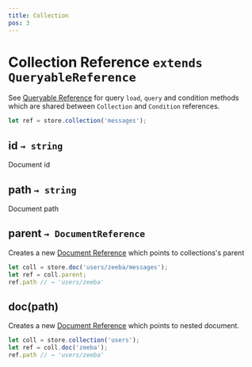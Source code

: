 ```yaml
---
title: Collection
pos: 3
---
```


# Collection Reference `extends QueryableReference`

See [Queryable Reference](api/firestore/reference/queryable) for query `load`, `query` and condition methods which are shared between `Collection` and `Condition` references.

``` javascript
let ref = store.collection('messages');
```

## id `→ string`

Document id

## path `→ string`

Document path

## parent `→ DocumentReference`

Creates a new [Document Reference](api/firestore/reference/document) which points to collections's parent

``` javascript
let coll = store.doc('users/zeeba/messages');
let ref = coll.parent;
ref.path // → 'users/zeeba'
```

## doc(path)

Creates a new [Document Reference](api/firestore/reference/document) which points to nested document.

``` javascript
let coll = store.collection('users');
let ref = coll.doc('zeeba');
ref.path // → 'users/zeeba'
```
